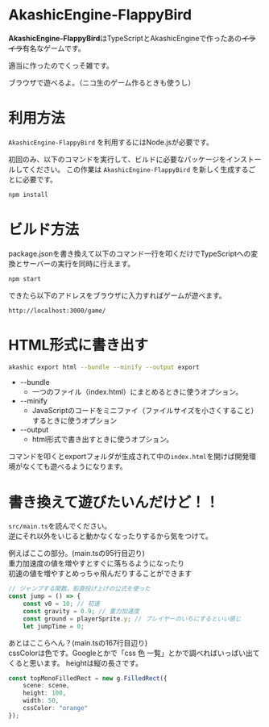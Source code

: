 # AkashicEngine-FlappyBird

**AkashicEngine-FlappyBird**はTypeScriptとAkashicEngineで作ったあの~~イライラ~~有名なゲームです。

適当に作ったのでくっそ雑です。

ブラウザで遊べるよ。（ニコ生のゲーム作るときも使うし）

# 利用方法

 `AkashicEngine-FlappyBird` を利用するにはNode.jsが必要です。

初回のみ、以下のコマンドを実行して、ビルドに必要なパッケージをインストールしてください。
この作業は `AkashicEngine-FlappyBird` を新しく生成するごとに必要です。

```sh
npm install
```

# ビルド方法

package.jsonを書き換えて以下のコマンド一行を叩くだけでTypeScriptへの変換とサーバーの実行を同時に行えます。

```sh
npm start
```

できたら以下のアドレスをブラウザに入力すればゲームが遊べます。

```
http://localhost:3000/game/
```

# HTML形式に書き出す

```sh
akashic export html --bundle --minify --output export 
```

- --bundle
	- 一つのファイル（index.html）にまとめるときに使うオプション。
- --minify
	- JavaScriptのコードをミニファイ（ファイルサイズを小さくすること）するときに使うオプション
- --output
	- html形式で書き出すときに使うオプション。


コマンドを叩くとexportフォルダが生成されて中の`index.html`を開けば開発環境がなくても遊べるようになります。

# 書き換えて遊びたいんだけど！！

`src/main.ts`を読んでください。  
逆にそれ以外をいじると動かなくなったりするから気をつけて。

例えばここの部分。(main.tsの95行目辺り)  
重力加速度の値を増やすとすぐに落ちるようになったり  
初速の値を増やすとめっちゃ飛んだりすることができます

```ts
// ジャンプする関数。鉛直投げ上げの公式を使った
const jump = () => {
	const v0 = 10; // 初速
	const gravity = 0.9; // 重力加速度
	const ground = playerSprite.y; // プレイヤーのいちにするといい感じ
    let jumpTime = 0;
```

あとはここらへん？(main.tsの167行目辺り)  
cssColorは色です。Googleとかで「css 色 一覧」とかで調べればいっぱい出てくると思います。
heightは縦の長さです。

```ts
const topMonoFilledRect = new g.FilledRect({
	scene: scene,
	height: 100,
	width: 50,
	cssColor: "orange"
});
```